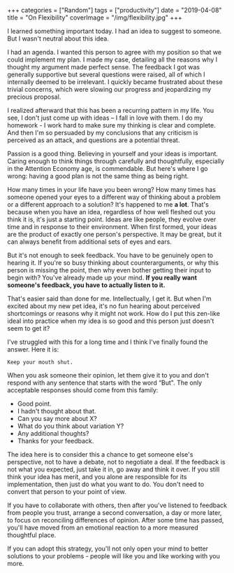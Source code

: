 +++
categories = ["Random"]
tags = ["productivity"]
date = "2019-04-08"
title = "On Flexibility"
coverImage = "/img/flexibility.jpg"
+++

I learned something important today. I had an idea to suggest to someone. But I wasn't neutral about this idea.
<!--more-->
I had an agenda. I wanted this person to agree with my position so that we could implement my plan. I made my case, detailing all the reasons why I thought my argument made perfect sense. The feedback I got was generally supportive but several questions were raised, all of which I internally deemed to be irrelevant. I quickly became frustrated about these trivial concerns, which were slowing our progress and jeopardizing my precious proposal.

I realized afterward that this has been a recurring pattern in my life. You see, I don't just come up with ideas – I fall in love with them. I do my homework - I work hard to make sure my thinking is clear and complete. And then I'm so persuaded by my conclusions that any criticism is perceived as an attack, and questions are a potential threat.

Passion is a good thing. Believing in yourself and your ideas is important. Caring enough to think things through carefully and thoughtfully, especially in the Attention Economy age, is commendable. But here's where I go wrong: having a good plan is not the same thing as being right. 

How many times in your life have you been wrong? How many times has someone opened your eyes to a different way of thinking about a problem or a different approach to a solution? It's happened to me **a lot**. That's because when you have an idea, regardless of how well fleshed out you think it is, it's just a starting point. Ideas are like people, they evolve over time and in response to their environment. When first formed, your ideas are the product of exactly one person's perspective. It may be great, but it can always benefit from additional sets of eyes and ears.

But it's not enough to seek feedback. You have to be genuinely open to hearing it. If you're so busy thinking about counterarguments, or why this person is missing the point, then why even bother getting their input to begin with? You've already made up your mind. **If you really want someone's feedback, you have to actually listen to it.**

That's easier said than done for me. Intellectually, I get it. But when I'm excited about my new pet idea, it's no fun hearing about perceived shortcomings or reasons why it might not work. How do I put this zen-like ideal into practice when my idea is so good and this person just doesn't seem to get it?

I've struggled with this for a long time and I think I've finally found the answer. Here it is:

    Keep your mouth shut.

When you ask someone their opinion, let them give it to you and don't respond with any sentence that starts with the word “But". The only acceptable responses should come from this family:

* Good point.
* I hadn't thought about that.
* Can you say more about X?
* What do you think about variation Y?
* Any additional thoughts?
* Thanks for your feedback.

The idea here is to consider this a chance to get someone else's perspective, not to have a debate, not to negotiate a deal. If the feedback is not what you expected, just take it in, go away and think it over. If you still think your idea has merit, and you alone are responsible for its implementation, then just do what you want to do. You don't need to convert that person to your point of view. 

If you have to collaborate with others, then after you've listened to feedback from people you trust,
arrange a second conversation, a day or more later, to focus on reconciling differences of opinion. After some time has passed, you'll have moved from an emotional reaction to a more measured thoughtful place.

If you can adopt this strategy, you'll not only open your mind to better solutions to your problems - people will like you and like working with you more.
